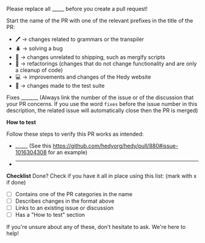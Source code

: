 Please replace all _____ before you create a pull request!

Start the name of the PR with one of the relevant prefixes in the title of the PR:

* 🖊️ -> changes related to grammars or the transpiler
* 🪲 -> solving a bug
* 🚚 -> changes unrelated to shipping, such as mergify scripts
* 🧹 -> refactorings (changes that do not change functionality and are only a cleanup of code)
* 💻 -> improvements and changes of the Hedy website
* 🧪 -> changes made to the test suite

Fixes _______ (Always link the number of the issue or of the discussion that your PR concerns. If you use the word `fixes` before the issue number in this description, the related issue will automatically close then the PR is merged)

**How to test**

Follow these steps to verify this PR works as intended:

* _____ (See this https://github.com/hedyorg/hedy/pull/880#issue-1016304308 for an example)
* _____

**Checklist**
Done? Check if you have it all in place using this list: (mark with x if done)

- [ ] Contains one of the PR categories in the name
- [ ] Describes changes in the format above
- [ ] Links to an existing issue or discussion
- [ ] Has a "How to test" section

If you're unsure about any of these, don't hesitate to ask. We're here to help!
